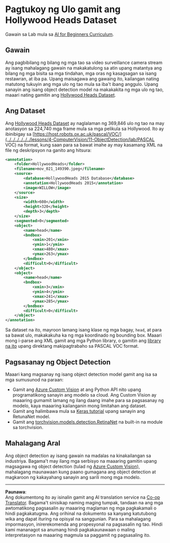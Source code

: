 <!--
CO_OP_TRANSLATOR_METADATA:
{
  "original_hash": "ad568d55ae65c856fe929fc2b278510a",
  "translation_date": "2025-08-28T02:32:40+00:00",
  "source_file": "lessons/4-ComputerVision/11-ObjectDetection/lab/README.md",
  "language_code": "tl"
}
-->
# Pagtukoy ng Ulo gamit ang Hollywood Heads Dataset

Gawain sa Lab mula sa [AI for Beginners Curriculum](https://github.com/microsoft/ai-for-beginners).

## Gawain

Ang pagbibilang ng bilang ng mga tao sa video surveillance camera stream ay isang mahalagang gawain na makakatulong sa atin upang matantya ang bilang ng mga bisita sa mga tindahan, mga oras ng kasagsagan sa isang restawran, at iba pa. Upang maisagawa ang gawaing ito, kailangan nating matutong tukuyin ang mga ulo ng tao mula sa iba't ibang anggulo. Upang sanayin ang isang object detection model na makakakita ng mga ulo ng tao, maaari nating gamitin ang [Hollywood Heads Dataset](https://www.di.ens.fr/willow/research/headdetection/).

## Ang Dataset

Ang [Hollywood Heads Dataset](https://www.di.ens.fr/willow/research/headdetection/release/HollywoodHeads.zip) ay naglalaman ng 369,846 ulo ng tao na may anotasyon sa 224,740 mga frame mula sa mga pelikula sa Hollywood. Ito ay ibinibigay sa [https://host.robots.ox.ac.uk/pascal/VOC/](../../../../../../lessons/4-ComputerVision/11-ObjectDetection/lab/PASCAL VOC) na format, kung saan para sa bawat imahe ay may kasamang XML na file ng deskripsyon na ganito ang hitsura:

```xml
<annotation>
	<folder>HollywoodHeads</folder>
	<filename>mov_021_149390.jpeg</filename>
	<source>
		<database>HollywoodHeads 2015 Database</database>
		<annotation>HollywoodHeads 2015</annotation>
		<image>WILLOW</image>
	</source>
	<size>
		<width>608</width>
		<height>320</height>
		<depth>3</depth>
	</size>
	<segmented>0</segmented>
	<object>
		<name>head</name>
		<bndbox>
			<xmin>201</xmin>
			<ymin>1</ymin>
			<xmax>480</xmax>
			<ymax>263</ymax>
		</bndbox>
		<difficult>0</difficult>
	</object>
	<object>
		<name>head</name>
		<bndbox>
			<xmin>3</xmin>
			<ymin>4</ymin>
			<xmax>241</xmax>
			<ymax>285</ymax>
		</bndbox>
		<difficult>0</difficult>
	</object>
</annotation>
```

Sa dataset na ito, mayroon lamang isang klase ng mga bagay, `head`, at para sa bawat ulo, makakakuha ka ng mga koordinado ng bounding box. Maaari mong i-parse ang XML gamit ang mga Python library, o gamitin ang [library na ito](https://pypi.org/project/pascal-voc/) upang direktang makipagtrabaho sa PASCAL VOC format.

## Pagsasanay ng Object Detection

Maaari kang magsanay ng isang object detection model gamit ang isa sa mga sumusunod na paraan:

* Gamit ang [Azure Custom Vision](https://docs.microsoft.com/azure/cognitive-services/custom-vision-service/quickstarts/object-detection?tabs=visual-studio&WT.mc_id=academic-77998-cacaste) at ang Python API nito upang programatikong sanayin ang modelo sa cloud. Ang Custom Vision ay maaaring gumamit lamang ng ilang daang imahe para sa pagsasanay ng modelo, kaya maaaring kailanganin mong limitahan ang dataset.
* Gamit ang halimbawa mula sa [Keras tutorial](https://keras.io/examples/vision/retinanet/) upang sanayin ang RetunaNet model.
* Gamit ang [torchvision.models.detection.RetinaNet](https://pytorch.org/vision/stable/_modules/torchvision/models/detection/retinanet.html) na built-in na module sa torchvision.

## Mahalagang Aral

Ang object detection ay isang gawain na madalas na kinakailangan sa industriya. Bagama't may ilang mga serbisyo na maaaring gamitin upang magsagawa ng object detection (tulad ng [Azure Custom Vision](https://docs.microsoft.com/azure/cognitive-services/custom-vision-service/quickstarts/object-detection?tabs=visual-studio&WT.mc_id=academic-77998-cacaste)), mahalagang maunawaan kung paano gumagana ang object detection at magkaroon ng kakayahang sanayin ang sarili mong mga modelo.

---

**Paunawa**:  
Ang dokumentong ito ay isinalin gamit ang AI translation service na [Co-op Translator](https://github.com/Azure/co-op-translator). Bagama't sinisikap naming maging tumpak, tandaan na ang mga awtomatikong pagsasalin ay maaaring maglaman ng mga pagkakamali o hindi pagkakatugma. Ang orihinal na dokumento sa kanyang katutubong wika ang dapat ituring na opisyal na sanggunian. Para sa mahalagang impormasyon, inirerekomenda ang propesyonal na pagsasalin ng tao. Hindi kami mananagot sa anumang hindi pagkakaunawaan o maling interpretasyon na maaaring magmula sa paggamit ng pagsasaling ito.